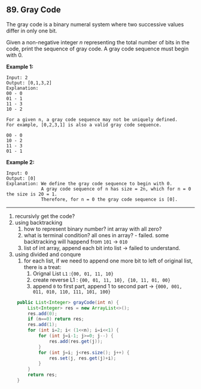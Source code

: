 ## 89. Gray Code

The gray code is a binary numeral system where two successive values differ in only one bit.

Given a non-negative integer *n* representing the total number of bits in the code, print the sequence of gray code. A gray code sequence must begin with 0.

**Example 1:**

```
Input: 2
Output: [0,1,3,2]
Explanation:
00 - 0
01 - 1
11 - 3
10 - 2

For a given n, a gray code sequence may not be uniquely defined.
For example, [0,2,3,1] is also a valid gray code sequence.

00 - 0
10 - 2
11 - 3
01 - 1
```

**Example 2:**

```
Input: 0
Output: [0]
Explanation: We define the gray code sequence to begin with 0.
             A gray code sequence of n has size = 2n, which for n = 0 the size is 20 = 1.
             Therefore, for n = 0 the gray code sequence is [0].
```

---

1. recursivly get the code?
2. using backtracking 
   1. how to represent binary number? int array with all zero?
   2. what is terminal condition? all ones in array? - failed. some backtracking will happend from `101` -> `010`
   3. list of int array, append each bit into list -> failed to understand.
3. using divided and conqure
   1. for each list, if we need to append one more bit to left of original list, there is a treat:
      1. Orignal List `L1` :`{00, 01, 11, 10}`
      2. create reverse L1 : `{00, 01, 11, 10}, {10, 11, 01, 00}`
      3. append `0` to first part, append 1 to second part -> `{000, 001, 011, 010, 110, 111, 101, 100}`

```java
    public List<Integer> grayCode(int n) {
        List<Integer> res = new ArrayList<>();
        res.add(0);
        if (n==0) return res;
        res.add(1);
        for (int i=2; i< (1<<n); i=i<<1) {
            for (int j=i-1; j>=0; j--) {
                res.add(res.get(j));
            }
            for (int j=i; j<res.size(); j++) {
                res.set(j, res.get(j)+i);
            }
        }
        return res;
    }
```

